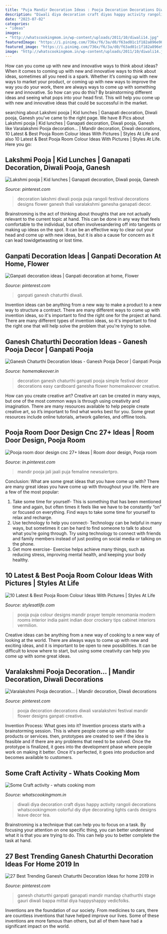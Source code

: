 ```yaml
---
title: "Puja Mandir Decoration Ideas : Pooja Decoration Decorations Diwali Varalakshmi Festival Mandir Flower Designs Ganpati Creative"
description: "Diwali diya decoration craft diyas happy activity rangoli decorations whatscookingmom colorful diy diye decorating lights cards designs leave decor tea"
date: "2023-07-02"
categories:
- "ideas"
images:
- "http://whatscookingmom.in/wp-content/uploads/2011/10/diwali14.jpg"
featuredImage: "https://i.pinimg.com/736x/f6/3a/d0/f63ad01c1f182a896e90badb4b75511b.jpg"
featured_image: "https://i.pinimg.com/736x/f6/3a/d0/f63ad01c1f182a896e90badb4b75511b.jpg"
image: "http://whatscookingmom.in/wp-content/uploads/2011/10/diwali14.jpg"
---
```



How can you come up with new and innovative ways to think about ideas?
When it comes to coming up with new and innovative ways to think about ideas, sometimes all you need is a spark. Whether it’s coming up with new ways to market your product, or coming up with new ways to improve the way you do your work, there are always ways to come up with something new and innovative. So how can you do this? By brainstorming different ideas and seeing what pops into your head first. This will help you come up with new and innovative ideas that could be successful in the market.

	

		
searching about Lakshmi pooja | Kid lunches | Ganapati decoration, Diwali pooja, Ganesh you've came to the right page. We have 8 Pics about Lakshmi pooja | Kid lunches | Ganapati decoration, Diwali pooja, Ganesh like Varalakshmi Pooja decoration... | Mandir decoration, Diwali decorations, 10 Latest &amp; Best Pooja Room Colour Ideas With Pictures | Styles At Life and also 10 Latest &amp; Best Pooja Room Colour Ideas With Pictures | Styles At Life. Here you go:
		
    
## Lakshmi Pooja | Kid Lunches | Ganapati Decoration, Diwali Pooja, Ganesh

<img loading=lazy src="https://i.pinimg.com/736x/57/93/92/579392803b3910b788e064bdc5649517--puja-room-ganesha.jpg?b=t" onerror="this.onerror=null;this.src='https://tse3.mm.bing.net/th?id=OIP.iW957OMHVp0-4GO-wLJkJgHaNK&amp;pid=15.1';" alt="Lakshmi pooja | Kid lunches | Ganapati decoration, Diwali pooja, Ganesh">

_Source: pinterest.com_

>decoration lakshmi diwali pooja puja rangoli festival decorations designs flower ganesh thali varalakshmi ganesha ganapati decor. 

	

Brainstroming is the act of thinking about thoughts that are not actually relevant to the current topic at hand. This can be done in any way that feels comfortable to the individual, but often involvesandering off into tangents or making up ideas on the spot. It can be an effective way to clear out your head and come up with new ideas, but it is also a cause for concern as it can lead towidgetwasting or lost time.

    
## Ganpati Decoration Ideas | Ganpati Decoration At Home, Flower

<img loading=lazy src="https://i.pinimg.com/736x/cf/88/4d/cf884d2ac3bcc2a8b81d55d95a19d64f.jpg" onerror="this.onerror=null;this.src='https://tse1.mm.bing.net/th?id=OIP.062ZHAIat_Fq8Me2fsESHwHaJ3&amp;pid=15.1';" alt="Ganpati decoration ideas | Ganpati decoration at home, Flower">

_Source: pinterest.com_

>ganpati ganesh chaturthi diwali. 

	

Invention ideas can be anything from a new way to make a product to a new way to structure a contract. There are many different ways to come up with invention ideas, so it's important to find the right one for the project at hand. There are many different types of invention ideas, so it's important to find the right one that will help solve the problem that you're trying to solve.

    
## Ganesh Chaturthi Decoration Ideas - Ganesh Pooja Decor | Ganpati Pooja

<img loading=lazy src="http://homemakeover.in/wp-content/uploads/$wblob/2971/Pooja-Room-321.jpg" onerror="this.onerror=null;this.src='https://tse2.mm.bing.net/th?id=OIP._XBZD5Sfw690amvRWwH8LAHaET&amp;pid=15.1';" alt="Ganesh Chaturthi Decoration Ideas - Ganesh Pooja Decor | Ganpati Pooja">

_Source: homemakeover.in_

>decoration ganesh chaturthi ganpati pooja simple festival decor decorations easy cardboard ganesha flower homemakeover creative. 

	

How can you create creative art?
Creative art can be created in many ways, but one of the most common ways is through using creativity and imagination. There are many resources available to help people create creative art, so it’s important to find what works best for you. Some great resources include online tutorials, artwork galleries, and offline tools.

    
## Pooja Room Door Design Cnc 27+ Ideas | Room Door Design, Pooja Room

<img loading=lazy src="https://i.pinimg.com/736x/d7/2b/b1/d72bb1c919ed5aeedd085df9f04706a1.jpg" onerror="this.onerror=null;this.src='https://tse1.mm.bing.net/th?id=OIP.qgQij2q-X0z1xTPSq4HavwAAAA&amp;pid=15.1';" alt="Pooja room door design cnc 27+ Ideas | Room door design, Pooja room">

_Source: in.pinterest.com_

>mandir pooja jali jaali puja femaline newsalertpro. 

	

Conclusion: What are some great ideas that you have come up with?
There are many great ideas you have come up with throughout your life. Here are a few of the most popular: 
1. Take some time for yourself- This is something that has been mentioned time and again, but often times it feels like we have to be constantly “on” or focused on everything. Find ways to take some time for yourself to relax and recharge. 
2. Use technology to help you connect- Technology can be helpful in many ways, but sometimes it can be hard to find someone to talk to about what you’re going through. Try using technology to connect with friends and family members instead of just posting on social media or talking on the phone. 
3. Get more exercise- Exercise helps achieve many things, such as reducing stress, improving mental health, and keeping your body healthy.

    
## 10 Latest &amp; Best Pooja Room Colour Ideas With Pictures | Styles At Life

<img loading=lazy src="https://stylesatlife.com/wp-content/uploads/2019/05/Vermilion-Colour.jpg" onerror="this.onerror=null;this.src='https://tse2.mm.bing.net/th?id=OIP.DXrjcihU3YY94EjH3j7kaAAAAA&amp;pid=15.1';" alt="10 Latest &amp; Best Pooja Room Colour Ideas With Pictures | Styles At Life">

_Source: stylesatlife.com_

>pooja puja colour designs mandir prayer temple renomania modern rooms interior india paint indian door crockery tips cabinet interiors vermilion. 

	

Creative ideas can be anything from a new way of cooking to a new way of looking at the world. There are always ways to come up with new and exciting ideas, and it is important to be open to new possibilities. It can be difficult to know where to start, but using some creativity can help you come up with some great ideas.

    
## Varalakshmi Pooja Decoration... | Mandir Decoration, Diwali Decorations

<img loading=lazy src="https://i.pinimg.com/736x/f6/3a/d0/f63ad01c1f182a896e90badb4b75511b.jpg" onerror="this.onerror=null;this.src='https://tse2.mm.bing.net/th?id=OIP.mwBHNw3Jld313UQbnreZogHaMI&amp;pid=15.1';" alt="Varalakshmi Pooja decoration... | Mandir decoration, Diwali decorations">

_Source: pinterest.com_

>pooja decoration decorations diwali varalakshmi festival mandir flower designs ganpati creative. 

	

Invention Process: What goes into it?
Invention process starts with a brainstorming session. This is where people come up with ideas for products or services. then, prototypes are created to see if the idea is feasible and if there are any problems that need to be solved. Once the prototype is finalized, it goes into the development phase where people work on making it better. Once it's perfected, it goes into production and becomes available to customers.

    
## Some Craft Activity - Whats Cooking Mom

<img loading=lazy src="http://whatscookingmom.in/wp-content/uploads/2011/10/diwali14.jpg" onerror="this.onerror=null;this.src='https://tse4.mm.bing.net/th?id=OIP.hF9dnqyi9-c_BPpq0_Y78AHaLH&amp;pid=15.1';" alt="Some Craft activity - whats cooking mom">

_Source: whatscookingmom.in_

>diwali diya decoration craft diyas happy activity rangoli decorations whatscookingmom colorful diy diye decorating lights cards designs leave decor tea. 

	

Brainstroming is a technique that can help you to focus on a task. By focusing your attention on one specific thing, you can better understand what it is that you are trying to do. This can help you to better complete the task at hand.

    
## 27 Best Trending Ganesh Chaturthi Decoration Ideas For Home 2019 In

<img loading=lazy src="https://i.pinimg.com/736x/5e/78/46/5e784633b4565d3dab7231764ec663da.jpg" onerror="this.onerror=null;this.src='https://tse4.mm.bing.net/th?id=OIP.ceXG028nmBmGYNCiWlpuvQHaJV&amp;pid=15.1';" alt="27 Best Trending Ganesh Chaturthi Decoration Ideas for home 2019 in">

_Source: pinterest.com_

>ganesh chaturthi ganpati ganapati mandir mandap chathurthi stage gauri diwali bappa mittal diya happyshappy vedicfolks. 

	

Inventions are the foundation of our society. From medicines to cars, there are countless inventions that have helped improve our lives. Some of these inventions are more famous than others, but all of them have had a significant impact on the world.

